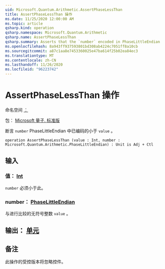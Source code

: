 ```yaml
---
uid: Microsoft.Quantum.Arithmetic.AssertPhaseLessThan
title: AssertPhaseLessThan 操作
ms.date: 11/25/2020 12:00:00 AM
ms.topic: article
qsharp.kind: operation
qsharp.namespace: Microsoft.Quantum.Arithmetic
qsharp.name: AssertPhaseLessThan
qsharp.summary: Asserts that the `number` encoded in PhaseLittleEndian is less than `value`.
ms.openlocfilehash: 8a943ff937593801bd308ab4224c7051ff8a10cb
ms.sourcegitcommit: a87c1aa8e7453360025e47ba614f25b02ea84ec3
ms.translationtype: MT
ms.contentlocale: zh-CN
ms.lasthandoff: 11/26/2020
ms.locfileid: "96223742"
---
```

# <a name="assertphaselessthan-operation"></a>AssertPhaseLessThan 操作

命名空间 [：](xref:Microsoft.Quantum.Arithmetic)

包： [Microsoft 量子. 标准版](https://nuget.org/packages/Microsoft.Quantum.Standard)


断言 `number` PhaseLittleEndian 中已编码的小于 `value` 。

```qsharp
operation AssertPhaseLessThan (value : Int, number : Microsoft.Quantum.Arithmetic.PhaseLittleEndian) : Unit is Adj + Ctl
```


## <a name="input"></a>输入

### <a name="value--int"></a>值： [Int](xref:microsoft.quantum.lang-ref.int)

`number` 必须小于此。


### <a name="number--phaselittleendian"></a>number： [PhaseLittleEndian](xref:Microsoft.Quantum.Arithmetic.PhaseLittleEndian)

与进行比较的无符号整数 `value` 。



## <a name="output--unit"></a>输出： [单元](xref:microsoft.quantum.lang-ref.unit)



## <a name="remarks"></a>备注

此操作的受控版本将忽略控件。